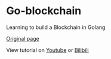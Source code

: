 # Go-blockchain

Learning to build a Blockchain in Golang 

[Original page](https://github.com/tensor-programming/golang-blockchain)

View tutorial on [Youtube](https://www.youtube.com/playlist?list=PLJbE2Yu2zumCe9cO3SIyragJ8pLmVv0z9) or [Bilibili](https://www.bilibili.com/video/BV13t411S7qM)
